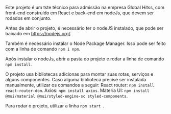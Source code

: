 Este projeto é um tste técnico para admissão na empresa Global Hitss, com front-end construído em React e back-end em nodeJs, que devem ser rodados em conjunto.

Antes de abrir o projeto, é necessário ter o nodeJS instalado, que pode ser baixado em https://nodejs.org/.

Também é necessário instalar o Node Package Manager. Isso pode ser feito com a linha de comando `npm i npm`.

Após instalar o nodeJs, abrir a pasta do projeto e rodar a linha de comando `npm install`.

O projeto usa bibliotecas adicionas para montar suas rotas, serviços e alguns componentes. Caso alguma biblioteca precise ser instalada manualmente, utilizar os comandos a seguir:
React router: `npm install react-router-dom`.
Axios: `npm install axios`.
Materia UI: `npm install @mui/material @mui/styled-engine-sc styled-components`.

Para rodar o projeto, utilizar a linha `npm start `.
